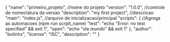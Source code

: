 {
  "name": "primeiro_projeto",                //nome do projeto
  "version": "1.0.0",                       //controle de nomeclatura da versao
  "description": "my first project",        //descricao
  "main": "index.js",                       //arquivo de inicializacao/principal
  "scripts": {                              //Agrega as automacoes (npm run scrpit_name)
    "test": "echo \"Error: no test specified\" && exit 1",
    "open": "echo \"ola mundo\" && exit 1"
  },
  "author": "bolinhx",
  "license": "ISC",
  "description": ""
}
